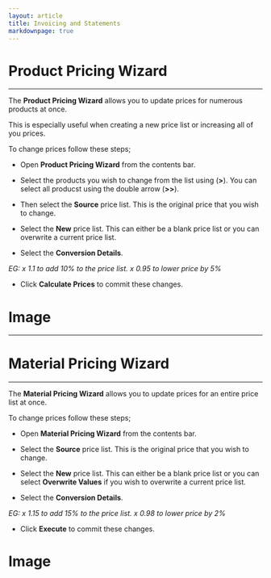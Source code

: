 ```yaml
---
layout: article
title: Invoicing and Statements
markdownpage: true
---
```


<a class="offset" name="#10.1"></a>
<a class="offset" name="ProductWiz"></a>
# Product Pricing Wizard

---

The **Product Pricing Wizard** allows you to update prices for numerous products at once.

This is especially useful when creating a new price list or increasing all of you prices.

To change prices follow these steps;

* Open **Product Pricing Wizard** from the contents bar.

* Select the products you wish to change from the list using (**>**). You can select all producst using the double arrow (**>>**).

* Then select the **Source** price list. This is the original price that you wish to change.

* Select the **New** price list. This can either be a blank price list or you can overwrite a current price list.

* Select the **Conversion Details**. 

*EG:*
*x 1.1 to add 10% to the price list.*
*x 0.95 to lower price by 5%*

* Click **Calculate Prices** to commit these changes.

# Image

- - - 

<a class="offset" name="#10.2"></a>
<a class="offset" name="MaterialWiz"></a>
# Material Pricing Wizard

---

The **Material Pricing Wizard** allows you to update prices for an entire price list at once.

To change prices follow these steps;

* Open **Material Pricing Wizard** from the contents bar.

* Select the **Source** price list. This is the original price that you wish to change.

* Select the **New** price list. This can either be a blank price list or you can select **Overwrite Values** if you wish to overwrite a current price list.

* Select the **Conversion Details**. 

*EG:*
*x 1.15 to add 15% to the price list.*
*x 0.98 to lower price by 2%*

* Click **Execute** to commit these changes.

# Image
